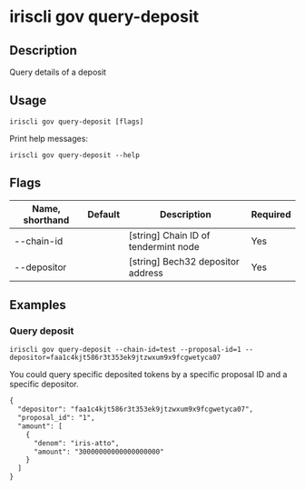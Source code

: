 # iriscli gov query-deposit

## Description

Query details of a deposit

## Usage

```
iriscli gov query-deposit [flags]
```

Print help messages:

```
iriscli gov query-deposit --help
```
## Flags

| Name, shorthand | Default               | Description                                                                                                                                          | Required |
| --------------- | --------------------- | ---------------------------------------------------------------------------------------------------------------------------------------------------- | -------- |
| --chain-id      |                       | [string] Chain ID of tendermint node                                                                                                                 | Yes      |
| --depositor     |                       | [string] Bech32 depositor address                                                                                                                    | Yes      |
 
## Examples

### Query deposit

```shell
iriscli gov query-deposit --chain-id=test --proposal-id=1 --depositor=faa1c4kjt586r3t353ek9jtzwxum9x9fcgwetyca07
```

You could query specific deposited tokens by a specific proposal ID and a specific depositor.

```txt
{
  "depositor": "faa1c4kjt586r3t353ek9jtzwxum9x9fcgwetyca07",
  "proposal_id": "1",
  "amount": [
    {
      "denom": "iris-atto",
      "amount": "30000000000000000000"
    }
  ]
}
```

